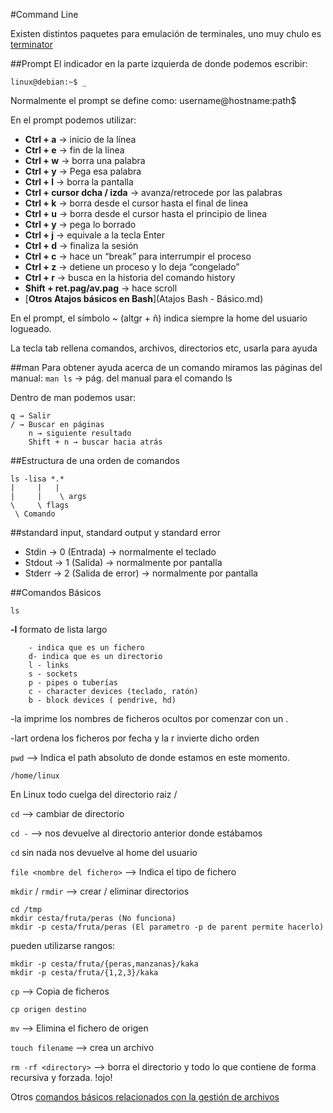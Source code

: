 #Command Line

Existen distintos paquetes para emulación de terminales, uno muy chulo es [terminator](../Software/terminal/terminator.md)


##Prompt
El indicador en la parte izquierda de donde podemos escribir:

```
linux@debian:~$ _
```

Normalmente el prompt se define como: username@hostname:path$

En el prompt podemos utilizar:

- **Ctrl + a** → inicio de la línea
- **Ctrl + e** → fin de la línea
- **Ctrl + w** → borra una palabra
- **Ctrl + y** → Pega esa palabra
- **Ctrl + l** → borra la pantalla
- **Ctrl + cursor dcha / izda** → avanza/retrocede por las palabras
- **Ctrl + k** → borra desde el cursor hasta el final de linea
- **Ctrl + u** → borra desde el cursor hasta el principio de linea
- **Ctrl + y** → pega lo  borrado
- **Ctrl + j** → equivale a la tecla Enter
- **Ctrl + d** → finaliza la sesión
- **Ctrl + c** → hace un “break” para interrumpir el proceso
- **Ctrl + z** → detiene un proceso y lo deja “congelado”
- **Ctrl + r** → busca en la historia del comando history
- **Shift + ret.pag/av.pag** → hace scroll
- [**Otros Atajos básicos en Bash**](Atajos Bash - Básico.md)

En el prompt, el símbolo ~ (altgr + ñ) indica siempre la home del usuario logueado.

La tecla tab rellena comandos, archivos, directorios etc, usarla para ayuda



##man
Para obtener ayuda acerca de un comando miramos las páginas del manual:
`man ls` → pág. del manual para el comando ls

Dentro de man podemos usar:
    
    q → Salir
    / → Buscar en páginas
        n → siguiente resultado
        Shift + n → buscar hacia atrás



##Estructura de una orden de comandos
```
ls -lisa *.*
|     |   |
|     |    \ args
\     \ flags
 \ Comando
```

##standard input, standard output y standard error

-  Stdin → 0 (Entrada) → normalmente el teclado
-  Stdout → 1 (Salida) → normalmente por pantalla
-  Stderr → 2 (Salida de error) → normalmente por pantalla

##Comandos Básicos

`ls`

**-l** formato de lista largo

```
    - indica que es un fichero
    d- indica que es un directorio
    l - links
    s - sockets
    p - pipes o tuberías
    c - character devices (teclado, ratón)
    b - block devices ( pendrive, hd)
```

-la imprime los nombres de ficheros ocultos por comenzar con un .

-lart ordena los ficheros por fecha y la r invierte dicho orden

`pwd` --> Indica el path absoluto de donde estamos en este momento.

    /home/linux 

En Linux todo cuelga del directorio raiz /

`cd` --> cambiar de directorio

`cd -` --> nos devuelve al directorio anterior donde estábamos

`cd` sin nada nos devuelve al home del usuario

`file <nombre del fichero>` --> Indica el tipo de fichero

`mkdir` / `rmdir` --> crear / eliminar directorios
    
    cd /tmp
    mkdir cesta/fruta/peras (No funciona)
    mkdir -p cesta/fruta/peras (El parametro -p de parent permite hacerlo)

pueden utilizarse rangos:

    mkdir -p cesta/fruta/{peras,manzanas}/kaka
    mkdir -p cesta/fruta/{1,2,3}/kaka

`cp` --> Copia de ficheros 
    
    cp origen destino

`mv` --> Elimina el fichero de origen

`touch filename` --> crea un archivo

`rm -rf <directory>` --> borra el directorio y todo lo que contiene de forma recursiva y forzada. !ojo!

Otros [comandos básicos relacionados con la gestión de archivos](/LPIC1/Comandos%20Linux/#gestionar-archivos-y-directorios)